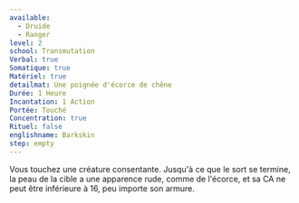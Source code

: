 ```yaml
---
available:
  - Druide
  - Ranger
level: 2
school: Transmutation
Verbal: true
Somatique: true
Matériel: true
detailmat: Une poignée d'écorce de chêne
Durée: 1 Heure
Incantation: 1 Action
Portée: Touché
Concentration: true
Rituel: false
englishname: Barkskin
step: empty
---
```

Vous touchez une créature consentante. Jusqu'à ce que le sort se termine, la peau de la cible a une apparence rude, comme de l'écorce, et sa CA ne peut être inférieure à 16, peu importe son armure.